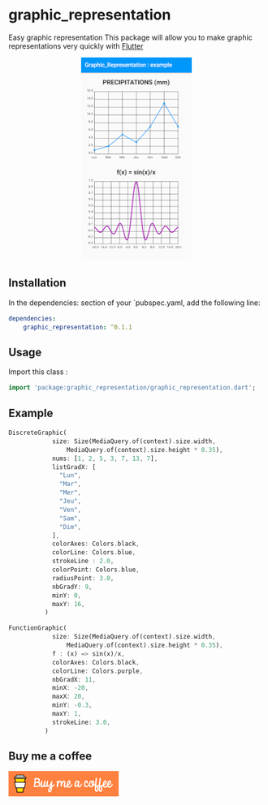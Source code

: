 # graphic_representation

Easy graphic representation
This package will allow you to make graphic representations very quickly with [Flutter](https://flutter.dev)

<p align="center">
  <img width="218" height="400" src="https://github.com/catpat44/graphic_representation/blob/main/screenshots/screenshot2.png?raw=true">
</p>

## Installation
In the dependencies: section of your `pubspec.yaml, add the following line:

```yaml
dependencies:
    graphic_representation: ^0.1.1
```

## Usage
Import this class :
```dart
import 'package:graphic_representation/graphic_representation.dart';
```

## Example
```dart
DiscreteGraphic(
            size: Size(MediaQuery.of(context).size.width,
                MediaQuery.of(context).size.height * 0.35),
            nums: [1, 2, 5, 3, 7, 13, 7],
            listGradX: [
              "Lun",
              "Mar",
              "Mer",
              "Jeu",
              "Ven",
              "Sam",
              "Dim",
            ],
            colorAxes: Colors.black,
            colorLine: Colors.blue,
            strokeLine : 2.0,
            colorPoint: Colors.blue,
            radiusPoint: 3.0,
            nbGradY: 9,
            minY: 0,
            maxY: 16,
          )
```
```dart
FunctionGraphic(
            size: Size(MediaQuery.of(context).size.width,
                MediaQuery.of(context).size.height * 0.35),
            f : (x) => sin(x)/x,
            colorAxes: Colors.black,
            colorLine: Colors.purple,
            nbGradX: 11,
            minX: -20,
            maxX: 20,
            minY: -0.3,
            maxY: 1,
            strokeLine: 3.0,
          )
```

## Buy me a coffee
<a href="https://www.buymeacoffee.com/patrickauxerre">
  <img width="217" height="50" src="https://github.com/catpat44/graphic_representation/blob/main/screenshots/buymecoffee.png?raw=true">
</a>


